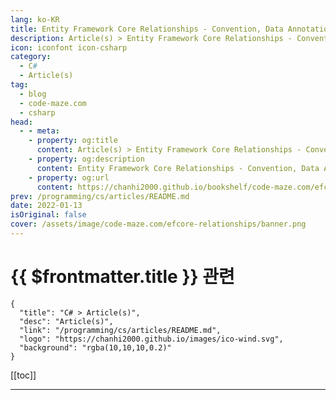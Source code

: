 ```yaml
---
lang: ko-KR
title: Entity Framework Core Relationships - Convention, Data Annotations and Fluent API
description: Article(s) > Entity Framework Core Relationships - Convention, Data Annotations and Fluent API
icon: iconfont icon-csharp
category: 
  - C#
  - Article(s)
tag: 
  - blog
  - code-maze.com
  - csharp
head:  
  - - meta:
    - property: og:title
      content: Article(s) > Entity Framework Core Relationships - Convention, Data Annotations and Fluent API
    - property: og:description
      content: Entity Framework Core Relationships - Convention, Data Annotations and Fluent API
    - property: og:url
      content: https://chanhi2000.github.io/bookshelf/code-maze.com/efcore-relationships.html
prev: /programming/cs/articles/README.md
date: 2022-01-13
isOriginal: false
cover: /assets/image/code-maze.com/efcore-relationships/banner.png
---
```


# {{ $frontmatter.title }} 관련

```component VPCard
{
  "title": "C# > Article(s)",
  "desc": "Article(s)",
  "link": "/programming/cs/articles/README.md",
  "logo": "https://chanhi2000.github.io/images/ico-wind.svg",
  "background": "rgba(10,10,10,0.2)"
}
```

[[toc]]

---

<SiteInfo
  name="Entity Framework Core Relationships - Convention, Data Annotations and Fluent API"
  desc="In this article, we are going to learn about EF Core Relationships and different ways to accomplish relationship creation."
  url="https://code-maze.com/efcore-relationships/"
  logo="/assets/image/code-maze.com/favicon.png"
  preview="/assets/image/code-maze.com/efcore-relationships/banner.png"/>

<!-- TODO: 작성 -->
